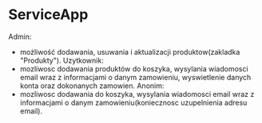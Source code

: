 # ServiceApp
Admin: 
- możliwość dodawania, usuwania i aktualizacji produktow(zakladka "Produkty").
Uzytkownik:
- mozliwosc dodawania produktów do koszyka, wysylania wiadomosci email wraz z informacjami o danym zamowieniu, wyswietlenie danych konta oraz dokonanych zamowien.
Anonim:
- mozliwosc dodawania do koszyka, wysylania wiadomosci email wraz z informacjami o danym zamowieniu(koniecznosc uzupelnienia adresu email).
